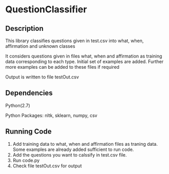 # QuestionClassifier

## Description
This library classifies questions given in test.csv into what, when, affirmation and unknown classes

It considers questions given in files what, when and affirmation as training data corresponding to each type. Initial set of examples are added. Further more examples can be added to these files if required

Output is written to file testOut.csv

## Dependencies
Python(2.7)

Python Packages: nltk, sklearn, numpy, csv
## Running Code
  1. Add training data to what, when and affirmation files as traning data. Some examples are already added sufficient to run code.
  2. Add the questions you want to calssify in test.csv file.
  3. Run code.py
  4. Check file testOut.csv for output
